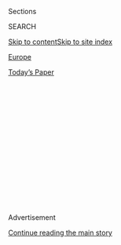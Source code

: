 <div id="app">

<div>

<div>

<div>

<div class="NYTAppHideMasthead css-1q2w90k e1suatyy0">

<div class="section css-ui9rw0 e1suatyy2">

<div class="css-eph4ug er09x8g0">

<div class="css-6n7j50">

</div>

<span class="css-1dv1kvn">Sections</span>

<div class="css-10488qs">

<span class="css-1dv1kvn">SEARCH</span>

</div>

[Skip to content](#site-content)[Skip to site
index](#site-index)

</div>

<div id="masthead-section-label" class="css-1wr3we4 eaxe0e00">

[Europe](https://www.nytimes3xbfgragh.onion/section/world/europe)

</div>

<div class="css-10698na e1huz5gh0">

</div>

</div>

<div id="masthead-bar-one" class="section hasLinks css-15hmgas e1csuq9d3">

<div class="css-uqyvli e1csuq9d0">

</div>

<div class="css-1uqjmks e1csuq9d1">

</div>

<div class="css-9e9ivx">

[](https://myaccount.nytimes3xbfgragh.onion/auth/login?response_type=cookie&client_id=vi)

</div>

<div class="css-1bvtpon e1csuq9d2">

[Today’s
Paper](https://www.nytimes3xbfgragh.onion/section/todayspaper)

</div>

</div>

</div>

</div>

<div data-aria-hidden="false">

<div id="site-content" data-role="main">

<div>

<div class="css-1aor85t" style="opacity:0.000000001;z-index:-1;visibility:hidden">

<div class="css-1hqnpie">

<div class="css-epjblv">

<span class="css-17xtcya">[Europe](/section/world/europe)</span><span class="css-x15j1o">|</span><span class="css-fwqvlz">Fire
Destroys Most of Europe’s Largest Refugee Camp, on Greek Island of
Lesbos</span>

</div>

<div class="css-k008qs">

<div class="css-1iwv8en">

<span class="css-18z7m18"></span>

<div>

</div>

</div>

<span class="css-1n6z4y">https://nyti.ms/35n2yS6</span>

<div class="css-1705lsu">

<div class="css-4xjgmj">

<div class="css-4skfbu" data-role="toolbar" data-aria-label="Social Media Share buttons, Save button, and Comments Panel with current comment count" data-testid="share-tools">

  - 
  - 
  - 
  - 
    
    <div class="css-6n7j50">
    
    </div>

  - 
  - 

</div>

</div>

</div>

</div>

</div>

</div>

<div class="css-13pd83m">

</div>

<div id="top-wrapper" class="css-1sy8kpn">

<div id="top-slug" class="css-l9onyx">

Advertisement

</div>

[Continue reading the main
story](#after-top)

<div class="ad top-wrapper" style="text-align:center;height:100%;display:block;min-height:250px">

<div id="top" class="place-ad" data-position="top" data-size-key="top">

</div>

</div>

<div id="after-top">

</div>

</div>

<div>

<div id="sponsor-wrapper" class="css-1hyfx7x">

<div id="sponsor-slug" class="css-19vbshk">

Supported by

</div>

[Continue reading the main
story](#after-sponsor)

<div id="sponsor" class="ad sponsor-wrapper" style="text-align:center;height:100%;display:block">

</div>

<div id="after-sponsor">

</div>

</div>

<div class="css-186x18t">

</div>

<div class="css-1vkm6nb ehdk2mb0">

# Fire Destroys Most of Europe’s Largest Refugee Camp, on Greek Island of Lesbos

</div>

Campaigners have long warned that the overcrowded conditions at the
impoverished camp might lead to catastrophe.

![<span class="css-16f3y1r e13ogyst0">Vast stretches of the camp and an
adjacent site were destroyed in the
fire.</span><span class="css-cch8ym"><span class="css-1dv1kvn">Credit</span><span class="css-cnj6d5 e1z0qqy90" itemprop="copyrightHolder"><span class="css-1ly73wi e1tej78p0">Credit...</span><span>Panagiotis
Balaskas/Associated
Press</span></span></span>](https://static01.graylady3jvrrxbe.onion/images/2020/09/10/world/09Greece-Migrants01/09Greece-Migrants01-videoSixteenByNineJumbo1600.jpg)

<div class="css-18e8msd">

<div class="css-vp77d3 epjyd6m0">

<div class="css-hus3qt ey68jwv0" data-aria-hidden="true">

[![Patrick
Kingsley](https://static01.graylady3jvrrxbe.onion/images/2018/10/15/multimedia/author-patrick-kingsley/author-patrick-kingsley-thumbLarge.png
"Patrick Kingsley")](https://www.nytimes3xbfgragh.onion/by/patrick-kingsley)

</div>

<div class="css-1baulvz">

By [<span class="css-1baulvz last-byline" itemprop="name">Patrick
Kingsley</span>](https://www.nytimes3xbfgragh.onion/by/patrick-kingsley)

</div>

</div>

  - 
    
    <div class="css-ld3wwf e16638kd2">
    
    Sept. 9,
    2020
    
    </div>

  - 
    
    <div class="css-4xjgmj">
    
    <div class="css-d8bdto" data-role="toolbar" data-aria-label="Social Media Share buttons, Save button, and Comments Panel with current comment count" data-testid="share-tools">
    
      - 
      - 
      - 
      - 
        
        <div class="css-6n7j50">
        
        </div>
    
      - 
      - 
    
    </div>
    
    </div>

</div>

</div>

<div class="section meteredContent css-1r7ky0e" name="articleBody" itemprop="articleBody">

<div class="css-1fanzo5 StoryBodyCompanionColumn">

<div class="css-53u6y8">

Europe’s largest refugee camp, on the Greek island of Lesbos, has long
been a desperate makeshift home for thousands of refugees and migrants
who have risked everything to flee war and economic hardship for a
better life.

They lived in cramped tents with limited access to toilets, showers and
health care. For years, rights groups warned that these squalid
conditions would sooner or later prompt a humanitarian disaster.

On Tuesday night, that disaster came. A fast-moving fire destroyed much
of the camp, leaving most of its 12,000 residents homeless. By
Wednesday, a process of soul-searching had begun among many Europeans,
for whom the Moria camp, and the neglect of its residents, has long been
synonymous with the continent’s increasingly unsympathetic approach to
refugees.

No deaths were initially reported. But vast stretches of the camp and an
adjacent spillover site were destroyed in the fire, leaving only a
medical facility and small clusters of tents untouched.

</div>

</div>

<div class="css-1fanzo5 StoryBodyCompanionColumn">

<div class="css-53u6y8">

Since 2015, Moria has filled with an influx of migrants — now mostly
Afghan refugees — seeking to reach northern Europe. It is a bleak tent
camp designed for 3,000 people that at times has swollen to more than
20,000 after Europe started blocking their paths in 2016.

Ursula von der Leyen, president of the European Union’s executive arm,
the European Commission, said she felt “deep sorrow” about the fire,
while the governor of a region in western Germany, Armin Laschet, said
he was willing to admit up to 1,000 refugees from the camp as part of a
wider European resettlement program that has yet to be developed.

Some residents of the camp managed to escape to the island’s main town
of Mytilene, while others were able to remain in their tents in small
areas of the camp that were unaffected by the blaze. But many were being
held nearby on Wednesday morning while the Greek authorities decided
where to house them.

Aid workers said that the fire at Moria, which is named after a nearby
village, began shortly after 10 p.m. on Tuesday following protests by
residents over recent coronavirus restrictions, and that it spread
quickly because of high winds and the explosion of gas canisters.

</div>

</div>

![<span class="css-16f3y1r e13ogyst0">A fast-moving fire destroyed much
of the camp, leaving most of its 12,000 residents
homeless.</span><span class="css-cch8ym"><span class="css-1dv1kvn">Credit</span><span class="css-cnj6d5 e1z0qqy90" itemprop="copyrightHolder"><span class="css-1ly73wi e1tej78p0">Credit...</span><span>Elias
Marcou/Reuters</span></span></span>](https://static01.graylady3jvrrxbe.onion/images/2020/09/10/world/09Greece-Migrants02/09Greece-Migrants02-videoSixteenByNine3000.jpg)

<div class="css-1fanzo5 StoryBodyCompanionColumn">

<div class="css-53u6y8">

Aid workers, activists and officials said a series of fires were started
intentionally by a group of camp residents who were furious at being
forced to quarantine after at least 35 people tested positive for
coronavirus at the camp.

</div>

</div>

<div class="css-1fanzo5 StoryBodyCompanionColumn">

<div class="css-53u6y8">

A new, smaller fire broke out on Wednesday evening in one of the few
areas that had survived the first blaze, displacing roughly 1,000 more
people, aid workers said.

Notis Mitarachi, the Greek migration minister, said during a Wednesday
evening news conference that those responsible for the fires would not
go unpunished.

The fire quickly destroyed much of the camp’s formal enclosure,
including a facility for 400 unaccompanied children and much of its
water infrastructure, before spreading to a spillover site in olive
groves close to the camp’s fence. Prime Minister Kyriakos Mitsotakis
said a state of emergency had been declared for all of Lesbos and noted
that all unaccompanied minors would be transferred off the island.

Videos provided to The New York Times by aid workers at the camp showed
residents hurrying from Moria in droves in the early hours of Wednesday
morning. They carried their belongings in bags slung over their
shoulders, some of them pushing infants in strollers, and others draped
in blankets.

“It was absolute chaos,” said Jonathan Turner, an aid worker who been
building water infrastructure in the camp on behalf of [Watershed
Foundation](https://watershed-foundation.de/en/home) and [Choose
Love](https://helprefugees.org/choose-love/). “There were just so many
people trying to move, trying to escape.”

By sunrise, footage showed that much of the camp’s formal infrastructure
had collapsed, with many of the tents burned. Several metal portable
cabins were blackened with soot, their walls having buckled in the heat.
Trees on the nearby slopes had been charred.

</div>

</div>

![<span class="css-16f3y1r e13ogyst0">Video shows a fire that broke out
at a migrant camp on the Greek island of
Lesbos.</span><span class="css-cch8ym"><span class="css-1dv1kvn">Credit</span><span class="css-cnj6d5 e1z0qqy90" itemprop="copyrightHolder"><span class="css-1ly73wi e1tej78p0">Credit...</span><span>Alkis
Konstantinidis/Reuters</span></span></span>](https://static01.graylady3jvrrxbe.onion/images/2020/09/10/world/09greece-migrants03/merlin_176761044_9d83655f-3c1c-4e84-8f4b-5bf8e9f17507-videoSixteenByNine3000.jpg)

<div class="css-1fanzo5 StoryBodyCompanionColumn">

<div class="css-53u6y8">

Thousands of displaced residents were left with nowhere to go, with many
simply sitting down a few hundred meters from the camp.

“There are thousands of people just sitting on the main road,” said Nick
Powell, an Australian aid worker who witnessed the fire and its
aftermath, and who was helping to provide food to the survivors on
Wednesday.

It is still unclear where they will be taken. George Koumoutsakos,
Greece’s deputy migration minister, said during a Wednesday news
conference that efforts were being made to rehouse around 3,000 people
in new tents.

The priority was to rehouse the most vulnerable, with some 400
unaccompanied minors being moved to “safe zones” and hotels, he said.

Moria was started in 2015, when more than 850,000 war refugees and
migrants made their way by boat from Turkey to nearby Greek islands like
Lesbos, hoping to travel farther north. A further 300,000 have arrived
in the years since.

At first, when Europe was more tolerant of migrants, people tended to
pass through the camp quickly. But in 2016, Europe changed tack,
blocking the onward movement of migrants to countries like Germany and
leaving thousands stranded in squalid Greek camps like Moria, which soon
became overcrowded.

</div>

</div>

<div class="css-1fanzo5 StoryBodyCompanionColumn">

<div class="css-53u6y8">

Since then, [Moria has been considered an emblem of Europe’s hardening
approach](https://www.nytimes3xbfgragh.onion/2018/10/02/world/europe/greece-lesbos-moria-refugees.html)
to migrants in the aftermath of the 2015 crisis.

Through the European Union, other European countries provided Greece
with money to care for its refugee population. But European leaders
refused to allow many of them to leave Greek camps for sanctuary
elsewhere in Europe.

Stuck in Moria, migrants lined up for hours for food that was often
moldy. And they became enmeshed in what for many of them seemed an
interminably complex asylum application process, leading to what some
doctors deemed a mental health crisis at the camp.

</div>

</div>

<div class="css-79elbk" data-testid="photoviewer-wrapper">

<div class="css-z3e15g" data-testid="photoviewer-wrapper-hidden">

</div>

<div class="css-1a48zt4 ehw59r15" data-testid="photoviewer-children">

![<span class="css-16f3y1r e13ogyst0" data-aria-hidden="true">Refugees
and migrants sleeping next to a road following the
fire.</span><span class="css-cnj6d5 e1z0qqy90" itemprop="copyrightHolder"><span class="css-1ly73wi e1tej78p0">Credit...</span><span>Alkis
Konstantinidis/Reuters</span></span>](https://static01.graylady3jvrrxbe.onion/images/2020/09/10/world/09greece-migrants04/merlin_176761080_8f1a53d6-806b-45b9-a0f4-74c69dcded99-articleLarge.jpg?quality=75&auto=webp&disable=upscale)

</div>

</div>

<div class="css-1fanzo5 StoryBodyCompanionColumn">

<div class="css-53u6y8">

The situation has been no better in other camps on nearby Greek islands.
Across the Greek islands before the fire, more than 23,000 people were
crammed into camps built for just 6,000, according to recent statistics
compiled by aid groups.

The dynamic has created [deep
hostility](https://www.nytimes3xbfgragh.onion/2020/03/07/world/europe/greece-turkey-migrants.html)
between migrants and Greek islanders who, once welcoming to their new
neighbors, have grown increasingly resentful. It has also led the Greek
government to immediately expel many new arrivals this year, [abandoning
more than 1,000 immigrants in rafts at
sea](https://www.nytimes3xbfgragh.onion/2020/08/14/world/europe/greece-migrants-abandoning-sea.html).

Given these conditions, campaigners had long predicted a catastrophe at
the camp.

“This fire was expected,” said Eva Cossé, who leads research in Greece
for Human Rights Watch, an independent New York-based rights
organization. “It’s not surprising. It’s a testament to the European
Union’s negligence and Greece’s negligence.”

</div>

</div>

<div class="css-1fanzo5 StoryBodyCompanionColumn">

<div class="css-53u6y8">

Human Rights Watch has been calling for the camp to be closed or its
number of residents to be significantly reduced for years.

“E.U. member states need to have a serious discussion about reducing
numbers on the island, and alleviate the pressure on Greece, because
Greece cannot deal with this alone,” Ms. Cossé said.

While Mr. Mitsotakis, the prime minister, condemned those who started
the fire, he said the disaster could “become an opportunity to deliver
better conditions and a new reality in Lesbos.”

Offers of support began on Wednesday, with the European Commission
saying it would immediately help relocate the 400 unaccompanied minors
to mainland Greece and onward to new homes in E.U. member states. These
children are the last of 1,200 that the bloc has been helping place in
other countries.

Ylva Johansson, the European commissioner for migration, said that the
commission was also paying for a boat that was on its way to Lesbos on
Wednesday afternoon and would serve as a makeshift hotel for the most
vulnerable.

She also said that, despite recent efforts to improve the overwhelmed
camp, conditions had remained very poor. Thousands of people were
transferred off the island as the pandemic began, reducing numbers from
more than 20,000 to 12,000, though it remained vastly overstretched.

“There are still too many people there,” she said, calling the
conditions in Moria “unacceptable.”

Reporting was contributed by Niki Kitsantonis and Iliana Magra from
Athens, Matina Stevis-Gridneff from Brussels, and Melissa Eddy from
Berlin.

</div>

</div>

<div>

</div>

</div>

<div>

</div>

<div>

</div>

<div>

</div>

<div>

<div id="bottom-wrapper" class="css-1ede5it">

<div id="bottom-slug" class="css-l9onyx">

Advertisement

</div>

[Continue reading the main
story](#after-bottom)

<div id="bottom" class="ad bottom-wrapper" style="text-align:center;height:100%;display:block;min-height:90px">

</div>

<div id="after-bottom">

</div>

</div>

</div>

</div>

</div>

## Site Index

<div>

</div>

## Site Information Navigation

  - [© <span>2020</span> <span>The New York Times
    Company</span>](https://help.nytimes3xbfgragh.onion/hc/en-us/articles/115014792127-Copyright-notice)

<!-- end list -->

  - [NYTCo](https://www.nytco.com/)
  - [Contact
    Us](https://help.nytimes3xbfgragh.onion/hc/en-us/articles/115015385887-Contact-Us)
  - [Work with us](https://www.nytco.com/careers/)
  - [Advertise](https://nytmediakit.com/)
  - [T Brand Studio](http://www.tbrandstudio.com/)
  - [Your Ad
    Choices](https://www.nytimes3xbfgragh.onion/privacy/cookie-policy#how-do-i-manage-trackers)
  - [Privacy](https://www.nytimes3xbfgragh.onion/privacy)
  - [Terms of
    Service](https://help.nytimes3xbfgragh.onion/hc/en-us/articles/115014893428-Terms-of-service)
  - [Terms of
    Sale](https://help.nytimes3xbfgragh.onion/hc/en-us/articles/115014893968-Terms-of-sale)
  - [Site
    Map](https://spiderbites.nytimes3xbfgragh.onion)
  - [Help](https://help.nytimes3xbfgragh.onion/hc/en-us)
  - [Subscriptions](https://www.nytimes3xbfgragh.onion/subscription?campaignId=37WXW)

</div>

</div>

</div>

</div>

